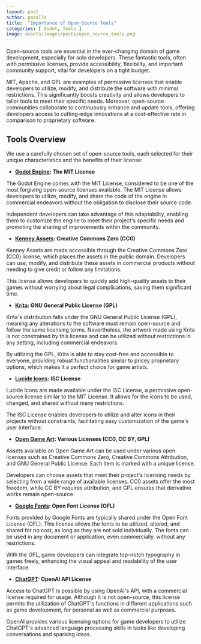 ```yaml
---
layout: post
author: pazalla
title:  "Importance of Open-Source Tools"
categories: [ Godot, Tools ]
image: assets/images/posts/open_source_tools.png
---
```

Open-source tools are essential in the ever-changing domain of game development, especially for solo developers. These fantastic tools, often with permissive licenses, provide accessibility, flexibility, and important community support, vital for developers on a tight budget.

MIT, Apache, and GPL are examples of permissive licenses that enable developers to utilize, modify, and distribute the software with minimal restrictions. This significantly boosts creativity and allows developers to tailor tools to meet their specific needs. Moreover, open-source communities collaborate to continuously enhance and update tools, offering developers access to cutting-edge innovations at a cost-effective rate in comparison to proprietary software.

## Tools Overview

We use a carefully chosen set of open-source tools, each selected for their unique characteristics and the benefits of their license:

- **[Godot Engine](https://godotengine.org/): The MIT License**

The Godot Engine comes with the MIT License, considered to be one of the most forgiving open-source licenses available. The MIT License allows developers to utilize, modify, and share the code of the engine in commercial endeavors without the obligation to disclose their source code.

Independent developers can take advantage of this adaptability, enabling them to customize the engine to meet their project's specific needs and promoting the sharing of improvements within the community.

- **[Kenney Assets](https://kenney.nl): Creative Commons Zero (CC0)**

Kenney Assets are made accessible through the Creative Commons Zero (CC0) license, which places the assets in the public domain. Developers can use, modify, and distribute these assets in commercial products without needing to give credit or follow any limitations.

This license allows developers to quickly add high-quality assets to their games without worrying about legal complications, saving them significant time.

- **[Krita](https://krita.org/): GNU General Public License (GPL)**

Krita's distribution falls under the GNU General Public License (GPL), meaning any alterations to the software must remain open-source and follow the same licensing terms. Nevertheless, the artwork made using Krita is not constrained by this license and can be utilized without restrictions in any setting, including commercial endeavors.

By utilizing the GPL, Krita is able to stay cost-free and accessible to everyone, providing robust functionalities similar to pricey proprietary options, which makes it a perfect choice for game artists.

- **[Lucide Icons](https://lucide.dev): ISC License**

Lucide Icons are made available under the ISC License, a permissive open-source license similar to the MIT License. It allows for the icons to be used, changed, and shared without many restrictions.

The ISC License enables developers to utilize and alter icons in their projects without constraints, facilitating easy customization of the game's user interface.

- **[Open Game Art](https://opengameart.org): Various Licenses (CC0, CC BY, GPL)**

Assets available on Open Game Art can be used under various open licenses such as Creative Commons Zero, Creative Commons Attribution, and GNU General Public License. Each item is marked with a unique license.

Developers can choose assets that meet their project's licensing needs by selecting from a wide range of available licenses. CC0 assets offer the most freedom, while CC BY requires attribution, and GPL ensures that derivative works remain open-source.

- **[Google Fonts](https://fonts.google.com/): Open Font License (OFL)**

Fonts provided by Google Fonts are typically shared under the Open Font License (OFL). This license allows the fonts to be utilized, altered, and shared for no cost, as long as they are not sold individually. The fonts can be used in any document or application, even commercially, without any restrictions.

With the OFL, game developers can integrate top-notch typography in games freely, enhancing the visual appeal and readability of the user interface.

- **[ChatGPT](https://openai.com/): OpenAI API License**

Access to ChatGPT is possible by using OpenAI's API, with a commercial license required for usage. Although it is not open-source, this license permits the utilization of ChatGPT's functions in different applications such as game development, for personal as well as commercial purposes.

OpenAI provides various licensing options for game developers to utilize ChatGPT's advanced language processing skills in tasks like developing conversations and sparking ideas.
